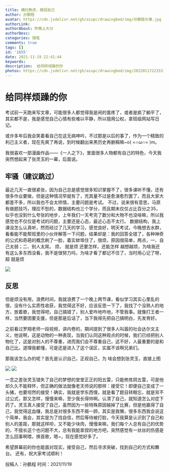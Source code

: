 ```yaml
---
title: 横扫焦虑，做回自己
author: 孙鹏程
avatar: https://cdn.jsdelivr.net/gh/aiupc/drawingbed/img/孙鹏程头像.jpg
authorLink: 
authorAbout: 昨晚上大分
authorDesc: 
categories: 随笔
comments: true
tags: []
id: '1655'
date: 2021-11-19 22:41:44
keywords:
description:  给同样烦躁的你
photos: https://cdn.jsdelivr.net/gh/aiupc/drawingbed/img/20220117223331.png
---
```


# 给同样烦躁的你

考试前一天跑来写文章，可能很多人都觉得我是闲的蛋疼了，或者是疯了躺平了，其实都不是，我是感觉自己心情有些难以平静，所以擅用公权，拿班级网站写日记。

或许多年后我会笑着看自己在这无病呻吟，不过那是以后的事了，作为一个精致的利己主义者，现在先爽了再说，到时候翻出来黑历史再删稿嘛~o( =∩ω∩= )m。

我很喜欢一部漫画作品——《一人之下》，里面很多人物都有自己的特色，今天我突然想起来了张灵玉的一幕，后面说。

## 牢骚（建议跳过）

最近几天一直很紧张，因为自己总是感觉很多知识掌握不了，很多课听不懂，还有很多作业要做，但是这种情况早就有了，充其量不过是愈演愈烈罢了，而且大家大都差不多，所以我也不会太矫情，主要问题是考试。 不过，说来很有意思，马原有做题技巧，理应不愁的，数据结构也三个学分，而且期末仅仅占比百分之35，似乎也没到什么夸张的地步，上年我们一天考完了数分和大物不也没啥嘛，所以我感觉也不仅仅是考试的问题，主要还是心态，最近心态不太行。 数据结构，我上课没怎么认真听，然而经过了几天的学习，感觉良好，明天考试，今晚想去水群，看看能不能帮班里的小伙伴解答一下问题，结果却是：我的回答全错了，各种神奇的公式和奇葩的概念刷了一脸，着实蚌埠住了，很烦，原因很简单，两点，一、自己太弱；二、别人太屌。 烦， 就是烦 还要怎样，还能怎样 越想越烦，为啥我还有这么多东西没看，我不是很努力吗，为啥才看了都记不住了，当时用心记了呀， 超 就是烦

 ![](https://cdn.jsdelivr.net/gh/aiupc/drawingbed/img/1637331574348-189x300.jpg)

## 反思

但是烦没有用，浪费时间，我就浪费了一个晚上两节课，看似学习其实心里乱的很，没有什么实质性收获，我觉得这不好，应该反思一下了，我找了个没熟人的地方，放着歌，我觉得吧，自己搞错了，别人爱咋地咋地，不管我事。就像打王者一样，当然要团要支援，但是那是后话了，当下我得先把自己搞明白，先发育好。

之前看过罗翔老师一段视频，讲内卷的，期间提到了很多人叫嚣的社会达尔文主义，他说啊，这是动物的一种表现，当我们认同这种观点的时候，我们已经把别人物化了，这是对别人的不尊重，进而我们会不尊重自己，这不好，人最重要的是和自己比。道理我都懂，可是还是进入了这个误区，实属不该啊兄弟们。

那我该怎么办的呢？首先是认识自己，正视自己，为 啥会想到张灵玉，直接上图

 ![](https://cdn.jsdelivr.net/gh/aiupc/drawingbed/img/1637331427229-189x300.jpg) ![](https://cdn.jsdelivr.net/gh/aiupc/drawingbed/img/1637331418677-189x300.jpg)

一念之差张灵玉错失了自己的梦想的堂堂正正的阳五雷，只能修炼阴五雷，可是他却久久不能释怀，但正确的做法就像老天师说的那样：接受它！即便自己变成了一头猪，也要坦然的接受！确实，我就是学东西慢，就是看了题目转眼忘，就是背不过公式，那又怎样，慢慢来嘛，至少我长得帅啊。认清了自己，就知道怎么对症下药了。灵玉真人接受了自己，虽然因为一些特殊原因输掉了比赛，但是他赢得了自己，我觉得这血赚，我总是对很多东西不屑一顾，其实是我懒，很多东西我会说这个简单，我会，其实是为了找自信，然后等待被打脸，今天我算是认识到了自己和别人的差距，那就这样呗，又不能少块肉，慢慢来嘛，我们每个人总有自己的优势的，不擅长这个也问题不大，总有我能拿捏的地方吧，突然感觉有一丝丝的伤感是怎么回事啊喂，换首歌，嗯~，现在感觉好多了。

希望屏幕前的你也能面对现实，接受自己，然后寻求突破，找到自己的方式和舞台。 还有，祝大家考试顺利！

投稿人：孙鹏程 时间：2021/11/19